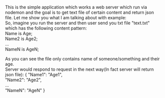 This is the simple application which works a web server which run via nodemon and the goal is to get text file of certain content and return json file. Let me show you what I am talking about with example:  
So, imagine you run the server and then user send you txt file "text.txt" which has the following content pattern:  
Name is Age;  
Name2 is Age2;  
...  
NameN is AgeN;  
  
As you can see the file only contains name of someone/something and their age.  
Server would respond to request in the next way(In fact server will return json file): 
{
    "Name1": "Age1",  
    "Name2": "Age2",  
    ...  
    "NameN": "AgeN"
}

